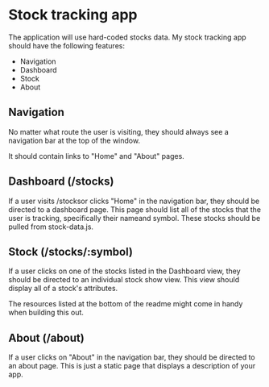 
# Stock tracking app 

The application will use hard-coded stocks data.
My stock tracking app should have the following features:

- Navigation
- Dashboard
- Stock
- About

###

## Navigation
No matter what route the user is visiting, they should always see a navigation bar at the top of the window.

It should contain links to "Home" and "About" pages.

## Dashboard (/stocks)
If a user visits /stocksor clicks "Home" in the navigation bar, they should be directed to a dashboard page. This page should list all of the stocks that the user is tracking, specifically their nameand symbol. These stocks should be pulled from stock-data.js.

## Stock (/stocks/:symbol)
If a user clicks on one of the stocks listed in the Dashboard view, they should be directed to an individual stock show view. This view should display all of a stock's attributes.

The resources listed at the bottom of the readme might come in handy when building this out.

## About (/about)
If a user clicks on "About" in the navigation bar, they should be directed to an about page. This is just a static page that displays a description of your app.

